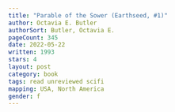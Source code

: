 ```yaml
---
title: "Parable of the Sower (Earthseed, #1)"
author: Octavia E. Butler
authorSort: Butler, Octavia E.
pageCount: 345
date: 2022-05-22
written: 1993
stars: 4
layout: post
category: book
tags: read unreviewed scifi
mapping: USA, North America
gender: f
---
```

